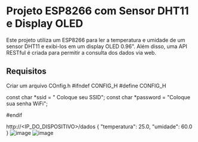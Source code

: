 # Projeto ESP8266 com Sensor DHT11 e Display OLED

Este projeto utiliza um ESP8266 para ler a temperatura e umidade de um sensor DHT11 e exibi-los em um display OLED 0.96". Além disso, uma API RESTful é criada para permitir a consulta dos dados via web.

## Requisitos

Criar um arquivo COnfig.h
#ifndef CONFIG_H
#define CONFIG_H

const char *ssid = " Coloque seu SSID"; 
const char *password = "Coloque sua senha WiFi";   

#endif

http://<IP_DO_DISPOSITIVO>/dados
{
  "temperatura": 25.0,
  "umidade": 60.0
}
![image](https://github.com/user-attachments/assets/6b78f112-34ff-49da-92d8-4de1d9c1da5a)
![image](https://github.com/user-attachments/assets/6f67910f-7e63-4b30-bd9e-246dc0d119a3)
